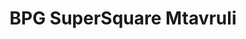 ---
title: BPG SuperSquare Mtavruli
transform: 1
desktop: http://fonts.ge/ka/font/173/BPG-SuperSquare-Mtavruli
---